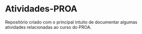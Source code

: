 # Atividades-PROA
Repositório criado com o principal intuito de documentar algumas atividades relacionadas ao curso do PROA.
